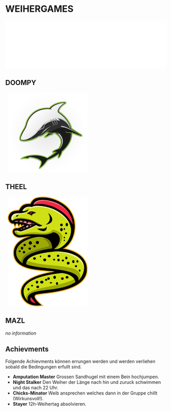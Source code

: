 # WEIHERGAMES


<iframe src="../player_all.html"
        scrolling="no" seamless="seamless"
        frameBorder="0" width="100%" 
        onload="resizeIframe(this)">
</iframe>


## DOOMPY

<img src="images/vectorstock_21320352.png" style="float: center; margin-left: .5em; width: 250px">

## THEEL


<img src="images/vectorstock_21106731.png" style="float: center; margin-left: .5em; width: 250px">

## MAZL

_no information_

## Achievments

Folgende Achievments können errungen werden und werden verliehen sobald die Bedingungen erfullt sind.

- __Amputation Master__ Grossen Sandhugel mit einem Bein hochjumpen.
- __Night Stalker__ Den Weiher der Länge nach hin und zuruck schwimmen und das nach 22 Uhr.
- __Chicks-Minator__ Weib ansprechen welches dann in der Gruppe chillt (Wirkunsvoll!).
- __Stayer__ 12h-Weihertag absolvieren.

